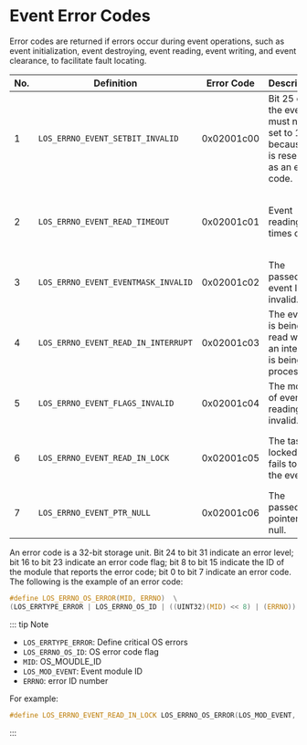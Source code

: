 # Event Error Codes

Error codes are returned if errors occur during event operations, such as event initialization, event destroying, event reading, event writing, and event clearance, to facilitate fault locating.  

| No. | Definition                        | Error Code | Description                                                                          | Solution                        |
|-----|-----------------------------------|------------|--------------------------------------------------------------------------------------|---------------------------------|
| 1   | `LOS_ERRNO_EVENT_SETBIT_INVALID`  | 0x02001c00 | Bit 25 of the event ID must not be set to 1 because it is reserved as an error code. | Set bit 25 of the event ID to 0.|
| 2   | `LOS_ERRNO_EVENT_READ_TIMEOUT`    | 0x02001c01 | Event reading times out.                                                             | Increase the permitted wait time. Alternatively, re-read the event. |
| 3   | `LOS_ERRNO_EVENT_EVENTMASK_INVALID` | 0x02001c02 | The passed-in event ID is invalid.                                                 | Pass in a valid event ID.       |
| 4   | `LOS_ERRNO_EVENT_READ_IN_INTERRUPT` | 0x02001c03 | The event is being read when an interrupt is being processed.                      | Let a new task read the event.  |
| 5   | `LOS_ERRNO_EVENT_FLAGS_INVALID`   | 0x02001c04 | The mode of event reading is invalid.                                                | Pass in a valid mode.           |
| 6   | `LOS_ERRNO_EVENT_READ_IN_LOCK`    | 0x02001c05 | The task is locked and fails to read the event.                                      | Unlock the task, and then let the task read the event.     |
| 7   | `LOS_ERRNO_EVENT_PTR_NULL`        | 0x02001c06 | The passed-in pointer is null.                                                       | Pass in a non-null pointer.     |

An error code is a 32-bit storage unit. Bit 24 to bit 31 indicate an error level; bit 16 to bit 23 indicate an error code flag; bit 8 to bit 15 indicate the ID of the module that reports the error code; bit 0 to bit 7 indicate an error code. The following is the example of an error code:  

```c  
#define LOS_ERRNO_OS_ERROR(MID, ERRNO)  \
(LOS_ERRTYPE_ERROR | LOS_ERRNO_OS_ID | ((UINT32)(MID) << 8) | (ERRNO))
```  

::: tip Note
- `LOS_ERRTYPE_ERROR`: Define critical OS errors
- `LOS_ERRNO_OS_ID`: OS error code flag
- `MID`: OS_MOUDLE_ID
- `LOS_MOD_EVENT`: Event module ID
- `ERRNO`: error ID number

For example:  
```c  
#define LOS_ERRNO_EVENT_READ_IN_LOCK LOS_ERRNO_OS_ERROR(LOS_MOD_EVENT, 0x05)
```   
:::  
